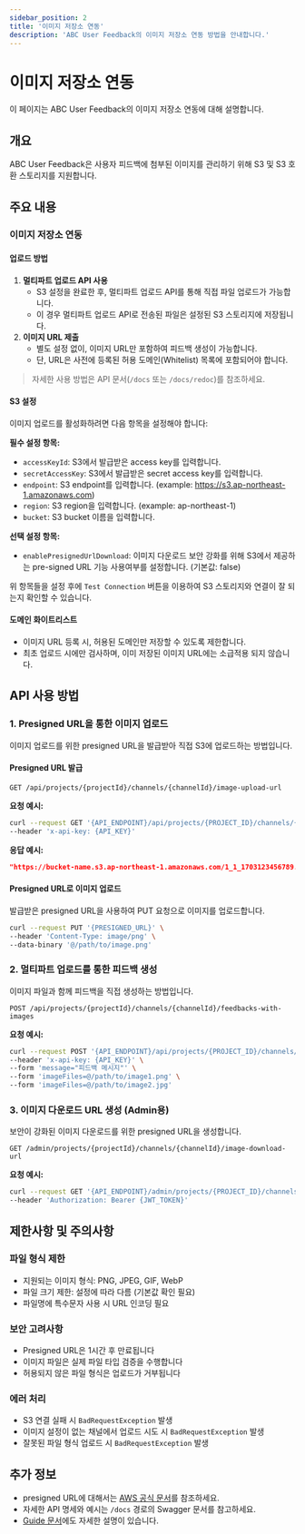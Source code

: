 ```yaml
---
sidebar_position: 2
title: '이미지 저장소 연동'
description: 'ABC User Feedback의 이미지 저장소 연동 방법을 안내합니다.'
---
```


# 이미지 저장소 연동

이 페이지는 ABC User Feedback의 이미지 저장소 연동에 대해 설명합니다.

## 개요

ABC User Feedback은 사용자 피드백에 첨부된 이미지를 관리하기 위해 S3 및 S3 호환 스토리지를 지원합니다.

## 주요 내용

### 이미지 저장소 연동

#### 업로드 방법

1. **멀티파트 업로드 API 사용**
   - S3 설정을 완료한 후, 멀티파트 업로드 API를 통해 직접 파일 업로드가 가능합니다.
   - 이 경우 멀티파트 업로드 API로 전송된 파일은 설정된 S3 스토리지에 저장됩니다.
2. **이미지 URL 제출**
   - 별도 설정 없이, 이미지 URL만 포함하여 피드백 생성이 가능합니다.
   - 단, URL은 사전에 등록된 허용 도메인(Whitelist) 목록에 포함되어야 합니다.

> 자세한 사용 방법은 API 문서(`/docs` 또는 `/docs/redoc`)를 참조하세요.

#### S3 설정

이미지 업로드를 활성화하려면 다음 항목을 설정해야 합니다:

**필수 설정 항목:**

- `accessKeyId`: S3에서 발급받은 access key를 입력합니다.
- `secretAccessKey`: S3에서 발급받은 secret access key를 입력합니다.
- `endpoint`: S3 endpoint를 입력합니다. (example: https://s3.ap-northeast-1.amazonaws.com)
- `region`: S3 region을 입력합니다. (example: ap-northeast-1)
- `bucket`: S3 bucket 이름을 입력합니다.

**선택 설정 항목:**

- `enablePresignedUrlDownload`: 이미지 다운로드 보안 강화를 위해 S3에서 제공하는 pre-signed URL 기능 사용여부를 설정합니다. (기본값: false)

위 항목들을 설정 후에 `Test Connection` 버튼을 이용하여 S3 스토리지와 연결이 잘 되는지 확인할 수 있습니다.

#### 도메인 화이트리스트

- 이미지 URL 등록 시, 허용된 도메인만 저장할 수 있도록 제한합니다.
- 최초 업로드 시에만 검사하며, 이미 저장된 이미지 URL에는 소급적용 되지 않습니다.

## API 사용 방법

### 1. Presigned URL을 통한 이미지 업로드

이미지 업로드를 위한 presigned URL을 발급받아 직접 S3에 업로드하는 방법입니다.

#### Presigned URL 발급

`GET /api/projects/{projectId}/channels/{channelId}/image-upload-url`

**요청 예시:**

```bash
curl --request GET '{API_ENDPOINT}/api/projects/{PROJECT_ID}/channels/{CHANNEL_ID}/image-upload-url?extension=png' \
--header 'x-api-key: {API_KEY}'
```

**응답 예시:**

```json
"https://bucket-name.s3.ap-northeast-1.amazonaws.com/1_1_1703123456789.png?X-Amz-Algorithm=..."
```

#### Presigned URL로 이미지 업로드

발급받은 presigned URL을 사용하여 PUT 요청으로 이미지를 업로드합니다.

```bash
curl --request PUT '{PRESIGNED_URL}' \
--header 'Content-Type: image/png' \
--data-binary '@/path/to/image.png'
```

### 2. 멀티파트 업로드를 통한 피드백 생성

이미지 파일과 함께 피드백을 직접 생성하는 방법입니다.

`POST /api/projects/{projectId}/channels/{channelId}/feedbacks-with-images`

**요청 예시:**

```bash
curl --request POST '{API_ENDPOINT}/api/projects/{PROJECT_ID}/channels/{CHANNEL_ID}/feedbacks-with-images' \
--header 'x-api-key: {API_KEY}' \
--form 'message="피드백 메시지"' \
--form 'imageFiles=@/path/to/image1.png' \
--form 'imageFiles=@/path/to/image2.jpg'
```

### 3. 이미지 다운로드 URL 생성 (Admin용)

보안이 강화된 이미지 다운로드를 위한 presigned URL을 생성합니다.

`GET /admin/projects/{projectId}/channels/{channelId}/image-download-url`

**요청 예시:**

```bash
curl --request GET '{API_ENDPOINT}/admin/projects/{PROJECT_ID}/channels/{CHANNEL_ID}/image-download-url?imageKey=1_1_1703123456789.png' \
--header 'Authorization: Bearer {JWT_TOKEN}'
```

## 제한사항 및 주의사항

### 파일 형식 제한

- 지원되는 이미지 형식: PNG, JPEG, GIF, WebP
- 파일 크기 제한: 설정에 따라 다름 (기본값 확인 필요)
- 파일명에 특수문자 사용 시 URL 인코딩 필요

### 보안 고려사항

- Presigned URL은 1시간 후 만료됩니다
- 이미지 파일은 실제 파일 타입 검증을 수행합니다
- 허용되지 않은 파일 형식은 업로드가 거부됩니다

### 에러 처리

- S3 연결 실패 시 `BadRequestException` 발생
- 이미지 설정이 없는 채널에서 업로드 시도 시 `BadRequestException` 발생
- 잘못된 파일 형식 업로드 시 `BadRequestException` 발생

## 추가 정보

- presigned URL에 대해서는 [AWS 공식 문서](https://docs.aws.amazon.com/AmazonS3/latest/userguide/using-presigned-url.html)를 참조하세요.
- 자세한 API 명세와 예시는 `/docs` 경로의 Swagger 문서를 참고하세요.
- [Guide 문서](https://github.com/line/abc-user-feedback/blob/main/GUIDE.md)에도 자세한 설명이 있습니다.
